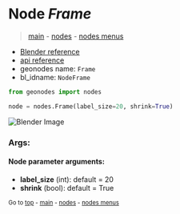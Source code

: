 # Node *Frame*

> [main](../index.md) - [nodes](nodes.md) - [nodes menus](nodes_menus.md)

- [Blender reference](https://docs.blender.org/manual/en/latest/interface/controls/nodes/frame.html)
- [api reference](https://docs.blender.org/api/current/bpy.types.NodeFrame.html)
- geonodes name: `Frame`
- bl_idname: `NodeFrame`

```python
from geonodes import nodes

node = nodes.Frame(label_size=20, shrink=True)
```

![Blender Image](https://docs.blender.org/manual/en/latest/_images/interface_controls_nodes_frame_example.png)

### Args:

#### Node parameter arguments:

- **label_size** (int): default = 20
- **shrink** (bool): default = True


<sub>Go to [top](#node-frame) - [main](../index.md) - [nodes](nodes.md) - [nodes menus](nodes_menus.md)</sub>

